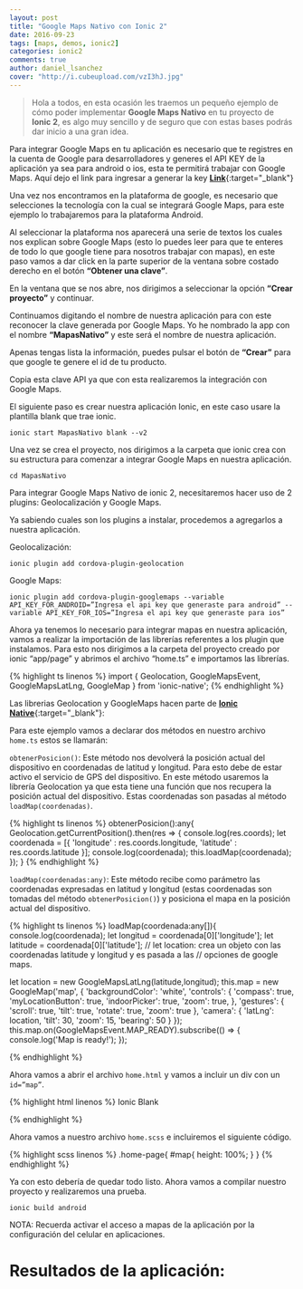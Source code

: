 ```yaml
---
layout: post
title: "Google Maps Nativo con Ionic 2"
date: 2016-09-23
tags: [maps, demos, ionic2]
categories: ionic2
comments: true
author: daniel_lsanchez
cover: "http://i.cubeupload.com/vzI3hJ.jpg"
---
```


> Hola a todos, en esta ocasión les traemos un pequeño ejemplo de cómo poder implementar **Google Maps Nativo** en tu proyecto de **Ionic 2**, es algo muy sencillo y de seguro que con estas bases podrás dar inicio a una gran idea.

<amp-img width="1200" height="675" layout="responsive" src="http://i.cubeupload.com/vzI3hJ.jpg"></amp-img>

Para integrar Google Maps en tu aplicación es necesario que te registres en la cuenta de Google para desarrolladores y generes el API KEY de la aplicación ya sea para android o ios, esta te permitirá trabajar con Google Maps. Aquí dejo el link para ingresar a generar la key [**Link**](https://developers.google.com/maps/?hl=es-419.){:target="_blank"}

<amp-img width="1200" height="800" layout="responsive" src="http://i.cubeupload.com/kX4StC.jpg"></amp-img>

Una vez nos encontramos en la plataforma de google, es necesario que selecciones la tecnología con la cual se integrará Google Maps, para este ejemplo lo trabajaremos para la plataforma Android.

Al seleccionar la plataforma nos aparecerá una serie de textos los cuales nos explican sobre Google Maps (esto lo puedes leer para que te enteres de todo lo que google tiene para nosotros trabajar con mapas), en este paso vamos a dar click en la parte superior de la ventana sobre costado derecho en el botón **“Obtener una clave”**.

<amp-img width="1200" height="800" layout="responsive" src="http://i.cubeupload.com/ftWfcm.jpg"></amp-img>
<amp-img width="1200" height="800" layout="responsive" src="http://i.cubeupload.com/Wpn8Ga.jpg"></amp-img>

En la ventana que se nos abre, nos dirigimos a seleccionar la opción **“Crear proyecto”** y continuar.

<div class="row">
  <div class="col col-100 col-md-66 col-lg-66">
    <amp-img width="521" height="374" layout="responsive" src="http://i.cubeupload.com/48GboH.jpg"></amp-img>
  </div>
</div>

Continuamos digitando el nombre de nuestra aplicación para con este reconocer la clave generada por Google Maps. Yo he nombrado la app con el nombre **“MapasNativo”** y este será el nombre de nuestra aplicación.

<amp-img width="915" height="580" layout="responsive" src="http://i.cubeupload.com/5iOdPK.jpg"></amp-img>

Apenas tengas lista la información, puedes pulsar el botón de **“Crear”** para que google te genere el id de tu producto.

<div class="row">
  <div class="col col-100 col-md-66 col-lg-66">
    <amp-img width="609" height="335" layout="responsive" src="http://i.cubeupload.com/QucGs7.jpg"></amp-img>
  </div>
</div>

Copia esta clave API ya que con esta realizaremos la integración con Google Maps.

El siguiente paso es crear nuestra aplicación Ionic, en este caso usare la plantilla blank que trae ionic.

```
ionic start MapasNativo blank --v2
```

<div class="row">
  <div class="col col-100 col-md-66 col-lg-66">
    <amp-img width="586" height="402" layout="responsive" src="http://i.cubeupload.com/asIPEb.jpg"></amp-img>
  </div>
</div>

Una vez se crea el proyecto, nos dirigimos a la carpeta que ionic crea con su estructura para comenzar a integrar Google Maps en nuestra aplicación.

```
cd MapasNativo
```

Para integrar Google Maps Nativo de ionic 2, necesitaremos hacer uso de 2 plugins: Geolocalización y Google Maps.

Ya sabiendo cuales son los plugins a instalar, procedemos a agregarlos a nuestra aplicación.

Geolocalización:

```
ionic plugin add cordova-plugin-geolocation
```

Google Maps:

```
ionic plugin add cordova-plugin-googlemaps --variable API_KEY_FOR_ANDROID=”Ingresa el api key que generaste para android” --variable API_KEY_FOR_IOS=”Ingresa el api key que generaste para ios”
```
<div class="row">
  <div class="col col-100 col-md-66 col-lg-66">
    <amp-img width="586" height="402" layout="responsive" src="http://i.cubeupload.com/NamKFU.jpg"></amp-img>
  </div>
</div>

Ahora ya tenemos lo necesario para integrar mapas en nuestra aplicación, vamos a realizar la importación de las librerías referentes a los plugin que instalamos. Para esto nos dirigimos a la carpeta del proyecto creado por ionic “app/page” y abrimos el archivo “home.ts” e importamos las librerías.

{% highlight ts linenos %}
import { Geolocation, GoogleMapsEvent, GoogleMapsLatLng, GoogleMap } from 'ionic-native';
{% endhighlight %}

Las librerias Geolocation y GoogleMaps hacen parte de [**Ionic Native**]({{site.urlblog}}/ionic2/ionic-native){:target="_blank"}:

<amp-img width="1275" height="718" layout="responsive" src="http://i.cubeupload.com/4kBzpX.jpg"></amp-img>

Para este ejemplo vamos a declarar dos métodos en nuestro archivo `home.ts` estos se llamarán:

`obtenerPosicion()`: Este método nos devolverá la posición actual del dispositivo en coordenadas de latitud y longitud. Para esto debe de estar activo el servicio de GPS del dispositivo. En este método usaremos la librería Geolocation ya que esta tiene una función que nos recupera la posición actual del dispositivo. Estas coordenadas son pasadas al método `loadMap(coordenadas)`.

{% highlight ts linenos %}
obtenerPosicion():any{
  Geolocation.getCurrentPosition().then(res => {
    console.log(res.coords);
    let coordenada = [{
      'longitude' : res.coords.longitude,
      'latitude' : res.coords.latitude
    }];
    console.log(coordenada);
    this.loadMap(coordenada);
  });
}
{% endhighlight %}

`loadMap(coordenadas:any)`: Este método recibe como parámetro las coordenadas expresadas en latitud y longitud (estas coordenadas son tomadas del método `obtenerPosicion()`) y posiciona el mapa en la posición actual del dispositivo.

{% highlight ts linenos %}
loadMap(coordenada:any[]){
  console.log(coordenada);
  let longitud = coordenada[0]['longitude'];
  let latitude = coordenada[0]['latitude'];
  // let location: crea un objeto con las coordenadas latitude y longitud y es pasada a las // opciones de google maps.

  let location = new GoogleMapsLatLng(latitude,longitud);
  this.map = new GoogleMap('map', {
      'backgroundColor': 'white',
      'controls': {
      'compass': true,
      'myLocationButton': true,
      'indoorPicker': true,
      'zoom': true,
    },
    'gestures': {
      'scroll': true,
      'tilt': true,
      'rotate': true,
      'zoom': true
    },
    'camera': {
      'latLng': location,
      'tilt': 30,
      'zoom': 15,
      'bearing': 50
    }
  });
  this.map.on(GoogleMapsEvent.MAP_READY).subscribe(() => {
  console.log('Map is ready!');
});

{% endhighlight %}

<amp-img width="1280" height="717" layout="responsive" src="http://i.cubeupload.com/6alr1n.jpg"></amp-img>
<amp-img width="1280" height="711" layout="responsive" src="http://i.cubeupload.com/6c3Ff6.jpg"></amp-img>

Ahora vamos a abrir el archivo `home.html` y vamos a incluir un div con un `id=”map”`.

{% highlight html linenos %}
<ion-header>
  <ion-navbar>
    <ion-title>Ionic Blank</ion-title>
  </ion-navbar>
</ion-header>

<ion-content padding>
  <div id="map"></div>
</ion-content>
{% endhighlight %}

Ahora vamos a nuestro archivo `home.scss` e incluiremos el siguiente código.

{% highlight scss linenos %}
.home-page{
  #map{
    height: 100%;
  }
}
{% endhighlight %}

Ya con esto debería de quedar todo listo. Ahora vamos a compilar nuestro proyecto y realizaremos una prueba.

```
ionic build android
```

NOTA: Recuerda activar el acceso a mapas de la aplicación por la configuración del celular en aplicaciones.

# Resultados de la aplicación: 

<div class="row">
  <div class="col col-100 col-md-33 col-lg-33">
    <amp-img width="720" height="1280" layout="responsive" src="http://i.cubeupload.com/lQvKh1.jpg"></amp-img>
  </div>
  <div class="col col-100 col-md-33 col-lg-33">
    <amp-img width="720" height="1280" layout="responsive" src="http://i.cubeupload.com/lhHr7n.jpg"></amp-img>
  </div>
  <div class="col col-100 col-md-33 col-lg-33">
    <amp-img width="720" height="1280" layout="responsive" src="http://i.cubeupload.com/HZbINA.jpg"></amp-img>
  </div>
</div>